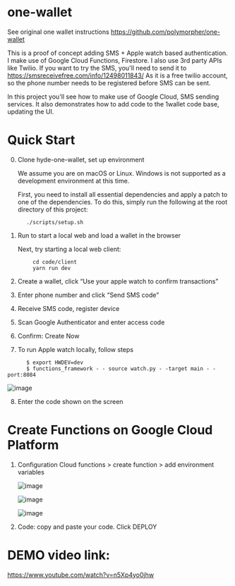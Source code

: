 # one-wallet
See original one wallet instructions
https://github.com/polymorpher/one-wallet


This is a proof of concept adding SMS + Apple watch based authentication.
I make use of Google Cloud Functions, Firestore.  I also use 3rd party APIs like Twilio.
If you want to try the SMS, you'll need to send it to 
https://smsreceivefree.com/info/12498011843/
As it is a free twilio account, so the phone number needs to be registered before SMS can be sent.

In this project you'll see how to make use of Google Cloud, SMS sending services.  It also demonstrates how to add code to the 1wallet code base, updating the UI.


# Quick Start

0. Clone hyde-one-wallet, set up environment

    We assume you are on macOS or Linux. Windows is not supported as a development environment at this time.

    First, you need to install all essential dependencies and apply a patch to one of the dependencies. To do this, simply run the following at the root directory of this project:

```
      ./scripts/setup.sh
```



1. Run to start a local web and load a wallet in the browser 

    Next, try starting a local web client:
    
```
        cd code/client
        yarn run dev
```


2.	Create a wallet, click “Use your apple watch to confirm transactions” 


3.	Enter phone number and click “Send SMS code”


4.	Receive SMS code, register device


5.	Scan Google Authenticator and enter access code


6.	Confirm: Create Now


7.	To run Apple watch locally, follow steps

```
      $ export HWDEV=dev
      $ functions_framework - - source watch.py - -target main - - port:8084
```


   ![image](https://user-images.githubusercontent.com/86937126/135163613-98c2e3d9-38f1-43c8-a7a0-df7bf3c964cb.png)


8.	Enter the code shown on the screen 




# Create Functions on Google Cloud Platform

1.	Configuration
    Cloud functions > create function > add environment variables

    ![image](https://user-images.githubusercontent.com/86937126/135163719-95e100e3-0a1f-4ee7-a0b4-2132fb13d8d7.png)
    

    ![image](https://user-images.githubusercontent.com/86937126/135163727-b162e5a5-24e3-43c4-bdf6-d045e49377c5.png)
    

    ![image](https://user-images.githubusercontent.com/86937126/135163738-9ac13500-c1d3-422e-b3cc-70b2f52bae47.png)
    

2.	Code: copy and paste your code. Click DEPLOY


# DEMO video link:
https://www.youtube.com/watch?v=n5Xp4yo0jhw

